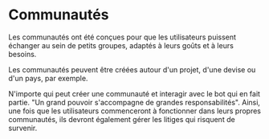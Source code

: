 # Communautés

Les communautés ont été conçues pour que les utilisateurs puissent échanger au sein de petits groupes, adaptés à leurs goûts et à leurs besoins.

Les communautés peuvent être créées autour d'un projet, d'une devise ou d'un pays, par exemple.

N'importe qui peut créer une communauté et interagir avec le bot qui en fait partie. "Un grand pouvoir s'accompagne de grandes responsabilités". Ainsi, une fois que les utilisateurs commenceront à fonctionner dans leurs propres communautés, ils devront également gérer les litiges qui risquent de survenir.
